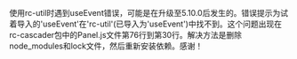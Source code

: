 使用rc-util时遇到useEvent错误，可能是在升级至5.10.0后发生的。错误提示为试着导入的'useEvent'在'rc-util'(已导入为'useEvent')中找不到。这个问题出现在rc-cascader包中的Panel.js文件第76行到第30行。解决方法是删除node_modules和lock文件，然后重新安装依赖。感谢！
